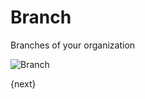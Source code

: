 <!-- add-breadcrumbs -->
# Branch

Branches of your organization

<img class="screenshot" alt="Branch" src="/docs/assets/img/human-resources/branch.png">

{next}
